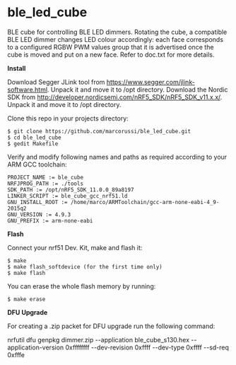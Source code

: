 # ble_led_cube
BLE cube for controlling BLE LED dimmers. Rotating the cube, a compatible BLE LED dimmer changes LED colour accordingly: each face corresponds to a configured RGBW PWM values group that it is advertised once the cube is moved and put on a new face.
Refer to doc.txt for more details.


**Install**

Download Segger JLink tool from https://www.segger.com/jlink-software.html. Unpack it and move it to /opt directory.
Download the Nordic SDK from http://developer.nordicsemi.com/nRF5_SDK/nRF5_SDK_v11.x.x/. Unpack it and move it to /opt directory.

Clone this repo in your projects directory:

    $ git clone https://github.com/marcorussi/ble_led_cube.git
    $ cd ble_led_cube
    $ gedit Makefile

Verify and modify following names and paths as required according to your ARM GCC toolchain:

```
PROJECT_NAME := ble_cube
NRFJPROG_PATH := ./tools
SDK_PATH := /opt/nRF5_SDK_11.0.0_89a8197
LINKER_SCRIPT := ble_cube_gcc_nrf51.ld
GNU_INSTALL_ROOT := /home/marco/ARMToolchain/gcc-arm-none-eabi-4_9-2015q2
GNU_VERSION := 4.9.3
GNU_PREFIX := arm-none-eabi
```

**Flash**

Connect your nrf51 Dev. Kit, make and flash it:
 
    $ make
    $ make flash_softdevice (for the first time only)
    $ make flash

You can erase the whole flash memory by running:

    $ make erase


**DFU Upgrade**

For creating a .zip packet for DFU upgrade run the following command:

nrfutil dfu genpkg dimmer.zip --application ble_cube_s130.hex --application-version 0xffffffff --dev-revision 0xffff --dev-type 0xffff --sd-req 0xfffe




